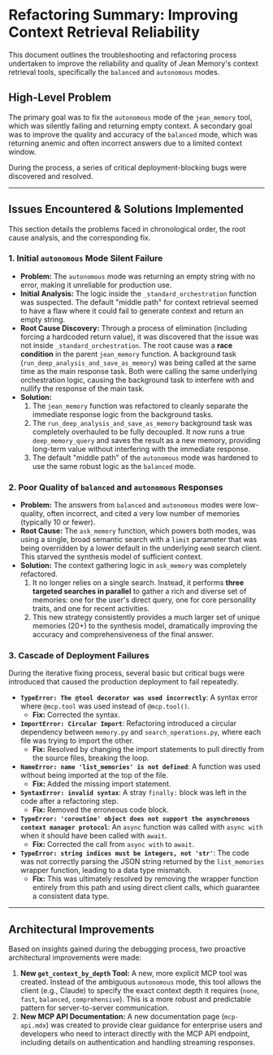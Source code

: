 # Refactoring Summary: Improving Context Retrieval Reliability

This document outlines the troubleshooting and refactoring process undertaken to improve the reliability and quality of Jean Memory's context retrieval tools, specifically the `balanced` and `autonomous` modes.

## High-Level Problem

The primary goal was to fix the `autonomous` mode of the `jean_memory` tool, which was silently failing and returning empty context. A secondary goal was to improve the quality and accuracy of the `balanced` mode, which was returning anemic and often incorrect answers due to a limited context window.

During the process, a series of critical deployment-blocking bugs were discovered and resolved.

---

## Issues Encountered & Solutions Implemented

This section details the problems faced in chronological order, the root cause analysis, and the corresponding fix.

### 1. Initial `autonomous` Mode Silent Failure

-   **Problem:** The `autonomous` mode was returning an empty string with no error, making it unreliable for production use.
-   **Initial Analysis:** The logic inside the `_standard_orchestration` function was suspected. The default "middle path" for context retrieval seemed to have a flaw where it could fail to generate context and return an empty string.
-   **Root Cause Discovery:** Through a process of elimination (including forcing a hardcoded return value), it was discovered that the issue was not inside `_standard_orchestration`. The root cause was a **race condition** in the parent `jean_memory` function. A background task (`run_deep_analysis_and_save_as_memory`) was being called at the same time as the main response task. Both were calling the same underlying orchestration logic, causing the background task to interfere with and nullify the response of the main task.
-   **Solution:**
    1.  The `jean_memory` function was refactored to cleanly separate the immediate response logic from the background tasks.
    2.  The `run_deep_analysis_and_save_as_memory` background task was completely overhauled to be fully decoupled. It now runs a true `deep_memory_query` and saves the result as a new memory, providing long-term value without interfering with the immediate response.
    3.  The default "middle path" of the `autonomous` mode was hardened to use the same robust logic as the `balanced` mode.

### 2. Poor Quality of `balanced` and `autonomous` Responses

-   **Problem:** The answers from `balanced` and `autonomous` modes were low-quality, often incorrect, and cited a very low number of memories (typically 10 or fewer).
-   **Root Cause:** The `ask_memory` function, which powers both modes, was using a single, broad semantic search with a `limit` parameter that was being overridden by a lower default in the underlying `mem0` search client. This starved the synthesis model of sufficient context.
-   **Solution:** The context gathering logic in `ask_memory` was completely refactored.
    1.  It no longer relies on a single search. Instead, it performs **three targeted searches in parallel** to gather a rich and diverse set of memories: one for the user's direct query, one for core personality traits, and one for recent activities.
    2.  This new strategy consistently provides a much larger set of unique memories (20+) to the synthesis model, dramatically improving the accuracy and comprehensiveness of the final answer.

### 3. Cascade of Deployment Failures

During the iterative fixing process, several basic but critical bugs were introduced that caused the production deployment to fail repeatedly.

-   **`TypeError: The @tool decorator was used incorrectly`**: A syntax error where `@mcp.tool` was used instead of `@mcp.tool()`.
    -   **Fix:** Corrected the syntax.
-   **`ImportError: Circular Import`**: Refactoring introduced a circular dependency between `memory.py` and `search_operations.py`, where each file was trying to import the other.
    -   **Fix:** Resolved by changing the import statements to pull directly from the source files, breaking the loop.
-   **`NameError: name 'list_memories' is not defined`**: A function was used without being imported at the top of the file.
    -   **Fix:** Added the missing import statement.
-   **`SyntaxError: invalid syntax`**: A stray `finally:` block was left in the code after a refactoring step.
    -   **Fix:** Removed the erroneous code block.
-   **`TypeError: 'coroutine' object does not support the asynchronous context manager protocol`**: An `async` function was called with `async with` when it should have been called with `await`.
    -   **Fix:** Corrected the call from `async with` to `await`.
-   **`TypeError: string indices must be integers, not 'str'`**: The code was not correctly parsing the JSON string returned by the `list_memories` wrapper function, leading to a data type mismatch.
    -   **Fix:** This was ultimately resolved by removing the wrapper function entirely from this path and using direct client calls, which guarantee a consistent data type.

---

## Architectural Improvements

Based on insights gained during the debugging process, two proactive architectural improvements were made:

1.  **New `get_context_by_depth` Tool:** A new, more explicit MCP tool was created. Instead of the ambiguous `autonomous` mode, this tool allows the client (e.g., Claude) to specify the exact context depth it requires (`none`, `fast`, `balanced`, `comprehensive`). This is a more robust and predictable pattern for server-to-server communication.
2.  **New MCP API Documentation:** A new documentation page (`mcp-api.mdx`) was created to provide clear guidance for enterprise users and developers who need to interact directly with the MCP API endpoint, including details on authentication and handling streaming responses.
